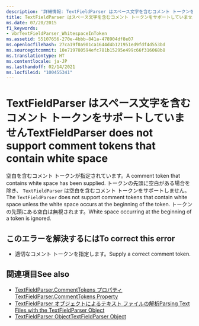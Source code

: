 ```yaml
---
description: '詳細情報: TextFieldParser はスペース文字を含むコメント トークンをサポートしていません'
title: TextFieldParser はスペース文字を含むコメント トークンをサポートしていません
ms.date: 07/20/2015
f1_keywords:
- vbrTextFieldParser_WhitespaceInToken
ms.assetid: 55107656-270e-4bbb-841a-478904df8e07
ms.openlocfilehash: 27ca19f0a901ca1644d4b121951ed9fdf4d553bd
ms.sourcegitcommit: 10e719780594efc781b15295e499c66f316068b8
ms.translationtype: HT
ms.contentlocale: ja-JP
ms.lasthandoff: 02/14/2021
ms.locfileid: "100455341"
---
```

# <a name="textfieldparser-does-not-support-comment-tokens-that-contain-white-space"></a><span data-ttu-id="876c3-103">TextFieldParser はスペース文字を含むコメント トークンをサポートしていません</span><span class="sxs-lookup"><span data-stu-id="876c3-103">TextFieldParser does not support comment tokens that contain white space</span></span>

<span data-ttu-id="876c3-104">空白を含むコメント トークンが指定されています。</span><span class="sxs-lookup"><span data-stu-id="876c3-104">A comment token that contains white space has been supplied.</span></span> <span data-ttu-id="876c3-105">トークンの先頭に空白がある場合を除き、 `TextFieldParser` は空白を含むコメント トークンをサポートしません。</span><span class="sxs-lookup"><span data-stu-id="876c3-105">The `TextFieldParser` does not support comment tokens that contain white space unless the white space occurs at the beginning of the token.</span></span> <span data-ttu-id="876c3-106">トークンの先頭にある空白は無視されます。</span><span class="sxs-lookup"><span data-stu-id="876c3-106">White space occurring at the beginning of a token is ignored.</span></span>  
  
## <a name="to-correct-this-error"></a><span data-ttu-id="876c3-107">このエラーを解決するには</span><span class="sxs-lookup"><span data-stu-id="876c3-107">To correct this error</span></span>  
  
- <span data-ttu-id="876c3-108">適切なコメント トークンを指定します。</span><span class="sxs-lookup"><span data-stu-id="876c3-108">Supply a correct comment token.</span></span>  
  
## <a name="see-also"></a><span data-ttu-id="876c3-109">関連項目</span><span class="sxs-lookup"><span data-stu-id="876c3-109">See also</span></span>

- [<span data-ttu-id="876c3-110">TextFieldParser.CommentTokens プロパティ</span><span class="sxs-lookup"><span data-stu-id="876c3-110">TextFieldParser.CommentTokens Property</span></span>](xref:Microsoft.VisualBasic.FileIO.TextFieldParser.CommentTokens%2A)
- [<span data-ttu-id="876c3-111">TextFieldParser オブジェクトによるテキスト ファイルの解析</span><span class="sxs-lookup"><span data-stu-id="876c3-111">Parsing Text Files with the TextFieldParser Object</span></span>](../developing-apps/programming/drives-directories-files/parsing-text-files-with-the-textfieldparser-object.md)
- [<span data-ttu-id="876c3-112">TextFieldParser Object</span><span class="sxs-lookup"><span data-stu-id="876c3-112">TextFieldParser Object</span></span>](../language-reference/objects/textfieldparser-object.md)
